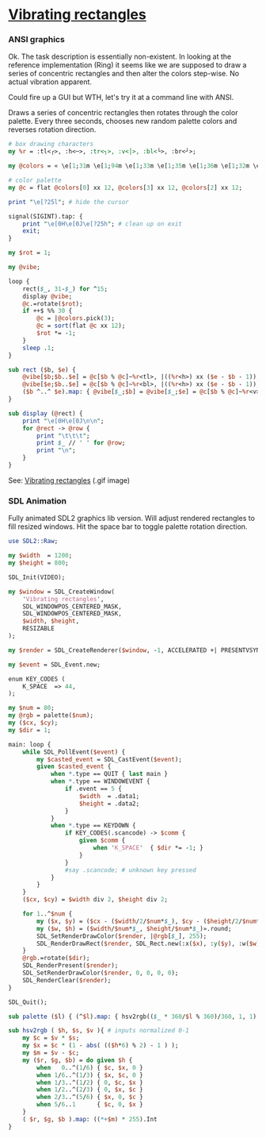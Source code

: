 [1]: https://rosettacode.org/wiki/Vibrating_rectangles

# [Vibrating rectangles][1]





### ANSI graphics



Ok. The task description is essentially non-existent. In looking at the reference implementation (Ring) it seems like we are supposed to draw a series of concentric rectangles and then alter the colors step-wise. No actual vibration apparent.



Could fire up a GUI but WTH, let's try it at a command line with ANSI.



Draws a series of concentric rectangles then rotates through the color palette. Every three seconds, chooses new random palette colors and reverses rotation direction.

```perl
# box drawing characters
my %r = :tl<┌>, :h<─>, :tr<┐>, :v<│>, :bl<└>, :br<┘>;

my @colors = « \e[1;31m \e[1;94m \e[1;33m \e[1;35m \e[1;36m \e[1;32m \e[1;34m »;

# color palette
my @c = flat @colors[0] xx 12, @colors[3] xx 12, @colors[2] xx 12;

print "\e[?25l"; # hide the cursor

signal(SIGINT).tap: {
    print "\e[0H\e[0J\e[?25h"; # clean up on exit
    exit;
}

my $rot = 1;

my @vibe;

loop {
    rect($_, 31-$_) for ^15;
    display @vibe;
    @c.=rotate($rot);
    if ++$ %% 30 {
        @c = |@colors.pick(3);
        @c = sort(flat @c xx 12);
        $rot *= -1;
    }
    sleep .1;
}

sub rect ($b, $e) {
    @vibe[$b;$b..$e] = @c[$b % @c]~%r<tl>, |((%r<h>) xx ($e - $b - 1)), %r<tr>~"\e[0m";
    @vibe[$e;$b..$e] = @c[$b % @c]~%r<bl>, |((%r<h>) xx ($e - $b - 1)), %r<br>~"\e[0m";
    ($b ^..^ $e).map: { @vibe[$_;$b] = @vibe[$_;$e] = @c[$b % @c]~%r<v>~"\e[0m" }
}

sub display (@rect) {
    print "\e[0H\e[0J\n\n";
    for @rect -> @row {
        print "\t\t\t";
        print $_ // ' ' for @row;
        print "\n";
    }
}
```


See: [Vibrating rectangles](https://github.com/thundergnat/rc/blob/master/img/vibrating-rectangles-perl6.gif) (.gif image)



### SDL Animation



Fully animated SDL2 graphics lib version. Will adjust rendered rectangles to fill resized windows. Hit the space bar to toggle palette rotation direction.

```perl
use SDL2::Raw;

my $width  = 1200;
my $height = 800;

SDL_Init(VIDEO);

my $window = SDL_CreateWindow(
    'Vibrating rectangles',
    SDL_WINDOWPOS_CENTERED_MASK,
    SDL_WINDOWPOS_CENTERED_MASK,
    $width, $height,
    RESIZABLE
);

my $render = SDL_CreateRenderer($window, -1, ACCELERATED +| PRESENTVSYNC);

my $event = SDL_Event.new;

enum KEY_CODES (
    K_SPACE  => 44,
);

my $num = 80;
my @rgb = palette($num);
my ($cx, $cy);
my $dir = 1;

main: loop {
    while SDL_PollEvent($event) {
        my $casted_event = SDL_CastEvent($event);
        given $casted_event {
            when *.type == QUIT { last main }
            when *.type == WINDOWEVENT {
                if .event == 5 {
                    $width  = .data1;
                    $height = .data2;
                }
            }
            when *.type == KEYDOWN {
                if KEY_CODES(.scancode) -> $comm {
                    given $comm {
                        when 'K_SPACE'  { $dir *= -1; }
                    }
                }
                #say .scancode; # unknown key pressed
            }
        }
    }
    ($cx, $cy) = $width div 2, $height div 2;

    for 1..^$num {
        my ($x, $y) = ($cx - ($width/2/$num*$_), $cy - ($height/2/$num*$_))».round;
        my ($w, $h) = ($width/$num*$_, $height/$num*$_)».round;
        SDL_SetRenderDrawColor($render, |@rgb[$_], 255);
        SDL_RenderDrawRect($render, SDL_Rect.new(:x($x), :y($y), :w($w), :h($h)));
    }
    @rgb.=rotate($dir);
    SDL_RenderPresent($render);
    SDL_SetRenderDrawColor($render, 0, 0, 0, 0);
    SDL_RenderClear($render);
}

SDL_Quit();

sub palette ($l) { (^$l).map: { hsv2rgb(($_ * 360/$l % 360)/360, 1, 1).list } };

sub hsv2rgb ( $h, $s, $v ){ # inputs normalized 0-1
    my $c = $v * $s;
    my $x = $c * (1 - abs( (($h*6) % 2) - 1 ) );
    my $m = $v - $c;
    my ($r, $g, $b) = do given $h {
        when   0..^(1/6) { $c, $x, 0 }
        when 1/6..^(1/3) { $x, $c, 0 }
        when 1/3..^(1/2) { 0, $c, $x }
        when 1/2..^(2/3) { 0, $x, $c }
        when 2/3..^(5/6) { $x, 0, $c }
        when 5/6..1      { $c, 0, $x }
    }
    ( $r, $g, $b ).map: ((*+$m) * 255).Int
}
```
